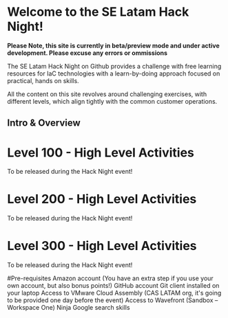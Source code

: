 # Welcome to the SE Latam Hack Night! 


**Please Note, this site is currently in beta/preview mode and under active development. Please excuse any errors or ommissions**

The SE Latam Hack Night on Github provides a challenge with free learning resources for IaC technologies with a learn-by-doing approach focused on practical, hands on skills.

All the content on this site revolves around challenging exercises, with different levels, which align tightly with the common customer operations.

## Intro & Overview

# Level 100 - High Level Activities
To be released during the Hack Night event!

# Level 200 - High Level Activities
To be released during the Hack Night event!

# Level 300 - High Level Activities
To be released during the Hack Night event!


#Pre-requisites 
Amazon account (You have an extra step if you use your own account, but also bonus points!)
GitHub account
Git client installed on your laptop
Access to VMware Cloud Assembly (CAS LATAM org, it's going to be provided one day before the event)
Access to Wavefront (Sandbox – Workspace One)
Ninja Google search skills
